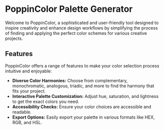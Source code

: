 # PoppinColor Palette Generator

Welcome to PoppinColor, a sophisticated and user-friendly tool designed to inspire creativity and enhance design workflows by simplifying the process of finding and applying the perfect color schemes for various creative projects.

## Features

PoppinColor offers a range of features to make your color selection process intuitive and enjoyable:

- **Diverse Color Harmonies:** Choose from complementary, monochromatic, analogous, triadic, and more to find the harmony that fits your project.
- **Interactive Palette Customization:** Adjust hue, saturation, and lightness to get the exact colors you need.
- **Accessibility Checks:** Ensure your color choices are accessible and readable.
- **Export Options:** Easily export your palette in various formats like HEX, RGB, and HSL.
